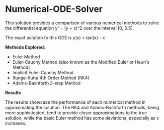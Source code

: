 # Numerical-ODE-Solver

This solution provides a comparison of various numerical methods to solve the differential equation y' = (y + x)^2 over the interval [0, 0.5].

The exact solution to this ODE is y(x) = tan(x) - x

**Methods Explored:**

- Euler Method
- Euler-Cauchy Method (also known as the Modified Euler or Heun's Method)
- Implicit Euler-Cauchy Method
- Runge-Kutta 4th Order Method (RK4)
- Adams-Bashforth 2-step Method

**Results**

The results showcase the performance of each numerical method in approximating the solution. The RK4 and Adams-Bashforth methods, being more sophisticated, tend to provide closer approximations to the true solution, while the basic Euler method has some deviations, especially as x increases.
